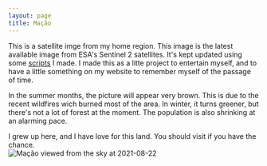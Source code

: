 ```yaml
---
layout: page
title: Mação
---
```


This is a satellite imge from my home region. This image is the latest available image from ESA's Sentinel 2 satellites.
 It's kept updated using some [scripts](https://github.com/fernandeslouro/terras) I made. I made this as a litte project
 to entertain myself, and to have a little something on my website to remember myself of the passage of time.

In the summer months, the picture will appear very brown. This is due to the recent wildfires wich burned most of the 
area. In winter, it turns greener, but there's not a lot of forest at the moment. The population is also shrinking at an
 alarming pace.

 I grew up here, and I have love for this land. You should visit if you have the chance.  
![Mação viewed from the sky at 2021-08-22](/2021-08-22_11:21.png)
